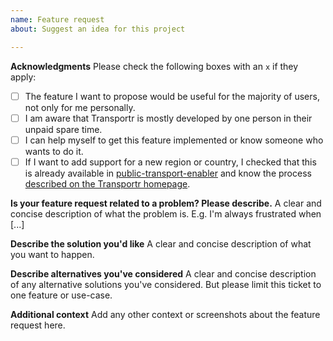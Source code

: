 ```yaml
---
name: Feature request
about: Suggest an idea for this project

---
```


**Acknowledgments**
Please check the following boxes with an `x` if they apply:
* [ ] The feature I want to propose would be useful for the majority of users, not only for me personally.
* [ ] I am aware that Transportr is mostly developed by one person in their unpaid spare time.
* [ ] I can help myself to get this feature implemented or know someone who wants to do it.
* [ ] If I want to add support for a new region or country, I checked that this is already available in [public-transport-enabler](https://github.com/schildbach/public-transport-enabler/) and know the process [described on the Transportr homepage](https://transportr.app/contribute/#translating-into-your-language).

**Is your feature request related to a problem? Please describe.**
A clear and concise description of what the problem is. E.g. I'm always frustrated when [...]

**Describe the solution you'd like**
A clear and concise description of what you want to happen.

**Describe alternatives you've considered**
A clear and concise description of any alternative solutions you've considered. But please limit this ticket to one feature or use-case.

**Additional context**
Add any other context or screenshots about the feature request here.
